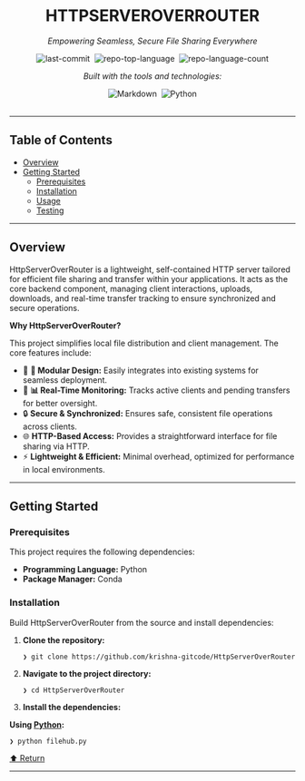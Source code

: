<div class="border border-border rounded-lg bg-background p-6 shadow-sm"><div class="prose prose-sm md:prose-base lg:prose-lg max-w-none prose-headings:font-bold prose-a:text-blue-600" style="user-select: none;"><div id="top" class="">

<div align="center" class="text-center">
<h1>HTTPSERVEROVERROUTER</h1>
<p><em>Empowering Seamless, Secure File Sharing Everywhere</em></p>

<img alt="last-commit" src="https://img.shields.io/github/last-commit/krishna-gitcode/HttpServerOverRouter?style=flat&amp;logo=git&amp;logoColor=white&amp;color=0080ff" class="inline-block mx-1" style="margin: 0px 2px;">
<img alt="repo-top-language" src="https://img.shields.io/github/languages/top/krishna-gitcode/HttpServerOverRouter?style=flat&amp;color=0080ff" class="inline-block mx-1" style="margin: 0px 2px;">
<img alt="repo-language-count" src="https://img.shields.io/github/languages/count/krishna-gitcode/HttpServerOverRouter?style=flat&amp;color=0080ff" class="inline-block mx-1" style="margin: 0px 2px;">
<p><em>Built with the tools and technologies:</em></p>
<img alt="Markdown" src="https://img.shields.io/badge/Markdown-000000.svg?style=flat&amp;logo=Markdown&amp;logoColor=white" class="inline-block mx-1" style="margin: 0px 2px;">
<img alt="Python" src="https://img.shields.io/badge/Python-3776AB.svg?style=flat&amp;logo=Python&amp;logoColor=white" class="inline-block mx-1" style="margin: 0px 2px;">
</div>
<br>
<hr>
<h2>Table of Contents</h2>
<ul class="list-disc pl-4 my-0">
<li class="my-0"><a href="#overview">Overview</a></li>
<li class="my-0"><a href="#getting-started">Getting Started</a>
<ul class="list-disc pl-4 my-0">
<li class="my-0"><a href="#prerequisites">Prerequisites</a></li>
<li class="my-0"><a href="#installation">Installation</a></li>
<li class="my-0"><a href="#usage">Usage</a></li>
<li class="my-0"><a href="#testing">Testing</a></li>
</ul>
</li>
</ul>
<hr>
<h2>Overview</h2>
<p>HttpServerOverRouter is a lightweight, self-contained HTTP server tailored for efficient file sharing and transfer within your applications. It acts as the core backend component, managing client interactions, uploads, downloads, and real-time transfer tracking to ensure synchronized and secure operations.</p>
<p><strong>Why HttpServerOverRouter?</strong></p>
<p>This project simplifies local file distribution and client management. The core features include:</p>
<ul class="list-disc pl-4 my-0">
<li class="my-0">🧩 <strong>🔧 Modular Design:</strong> Easily integrates into existing systems for seamless deployment.</li>
<li class="my-0">🚦 <strong>📊 Real-Time Monitoring:</strong> Tracks active clients and pending transfers for better oversight.</li>
<li class="my-0">🔒 <strong>Secure &amp; Synchronized:</strong> Ensures safe, consistent file operations across clients.</li>
<li class="my-0">🌐 <strong>HTTP-Based Access:</strong> Provides a straightforward interface for file sharing via HTTP.</li>
<li class="my-0">⚡ <strong>Lightweight &amp; Efficient:</strong> Minimal overhead, optimized for performance in local environments.</li>
</ul>
<hr>
<h2>Getting Started</h2>
<h3>Prerequisites</h3>
<p>This project requires the following dependencies:</p>
<ul class="list-disc pl-4 my-0">
<li class="my-0"><strong>Programming Language:</strong> Python</li>
<li class="my-0"><strong>Package Manager:</strong> Conda</li>
</ul>
<h3>Installation</h3>
<p>Build HttpServerOverRouter from the source and install dependencies:</p>
<ol>
<li class="my-0">
<p><strong>Clone the repository:</strong></p>
<pre><code class="language-sh">❯ git clone https://github.com/krishna-gitcode/HttpServerOverRouter
</code></pre>
</li>
<li class="my-0">
<p><strong>Navigate to the project directory:</strong></p>
<pre><code class="language-sh">❯ cd HttpServerOverRouter
</code></pre>
</li>
<li class="my-0">
<p><strong>Install the dependencies:</strong></p>
</li>
</ol>
<p><strong>Using <a href="https://docs.conda.io/">Python</a>:</strong></p>
<pre><code class="language-sh">❯ python filehub.py
</code></pre>
<div align="left" class=""><a href="#top">⬆ Return</a></div>
<hr></div></div></div>
